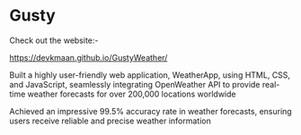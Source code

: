 # Gusty
Check out the website:-

https://devkmaan.github.io/GustyWeather/

Built a highly user-friendly web application, WeatherApp, using HTML, CSS, and JavaScript, seamlessly integrating OpenWeather API to provide real-time weather forecasts for over 200,000 locations worldwide

Achieved an impressive 99.5% accuracy rate in weather forecasts, ensuring users receive reliable and precise weather information


